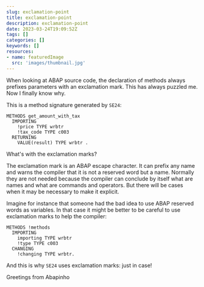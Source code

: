 ```yaml
---
slug: exclamation-point
title: exclamation-point
description: exclamation-point
date: 2023-03-24T19:09:52Z
tags: []
categories: []
keywords: []
resources:
- name: featuredImage
  src: 'images/thumbnail.jpg'
---
```


<!--more-->

When looking at ABAP source code, the declaration of methods always prefixes parameters with an exclamation mark. This has always puzzled me. Now I finally know why.

<!--more-->

This is a method signature generated by `SE24`:

```abap
METHODS get_amount_with_tax
  IMPORTING
    !price TYPE wrbtr
    !tax_code TYPE c003
  RETURNING
    VALUE(result) TYPE wrbtr .
```

What's with the exclamation marks?

The exclamation mark is an ABAP escape character. It can prefix any name and warns the compiler that it is not a reserved word but a name. Normally they are not needed because the compiler can conclude by itself what are names and what are commands and operators. But there will be cases when it may be necessary to make it explicit.

Imagine for instance that someone had the bad idea to use ABAP reserved words as variables. In that case it might be better to be careful to use exclamation marks to help the compiler:

```abap
METHODS !methods
  IMPORTING
    importing TYPE wrbtr
    !type TYPE c003
  CHANGING
    !changing TYPE wrbtr.
```

And this is why `SE24` uses exclamation marks: just in case!

Greetings from Abapinho
